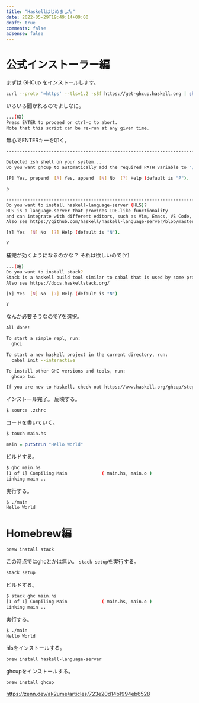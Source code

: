 ```yaml
---
title: "Haskellはじめました"
date: 2022-05-29T19:49:14+09:00
draft: true
comments: false
adsense: false
---
```


# 公式インストーラー編

まずは GHCup をインストールします。

```sh
curl --proto '=https' --tlsv1.2 -sSf https://get-ghcup.haskell.org | sh
```

いろいろ聞かれるのでよしなに。

```sh
...(略)
Press ENTER to proceed or ctrl-c to abort.
Note that this script can be re-run at any given time.
```

無心でENTERキーを叩く。

```sh
-------------------------------------------------------------------------------

Detected zsh shell on your system...
Do you want ghcup to automatically add the required PATH variable to "/Users/sakaeshinya/.zshrc"?

[P] Yes, prepend  [A] Yes, append  [N] No  [?] Help (default is "P").

p
```

```sh
-------------------------------------------------------------------------------
Do you want to install haskell-language-server (HLS)?
HLS is a language-server that provides IDE-like functionality
and can integrate with different editors, such as Vim, Emacs, VS Code, Atom, ...
Also see https://github.com/haskell/haskell-language-server/blob/master/README.md

[Y] Yes  [N] No  [?] Help (default is "N").

Y
```

補完が効くようになるのかな？
それは欲しいので`[Y]`

```sh
...(略)
Do you want to install stack?
Stack is a haskell build tool similar to cabal that is used by some projects.
Also see https://docs.haskellstack.org/

[Y] Yes  [N] No  [?] Help (default is "N")

Y
```

なんか必要そうなのでYを選択。

```sh
All done!

To start a simple repl, run:
  ghci

To start a new haskell project in the current directory, run:
  cabal init --interactive

To install other GHC versions and tools, run:
  ghcup tui

If you are new to Haskell, check out https://www.haskell.org/ghcup/steps/
```

インストール完了。
反映する。

```sh
$ source .zshrc
```

コードを書いていく。

```sh
$ touch main.hs
```

```haskell
main = putStrLn "Hello World"
```

ビルドする。

```sh
$ ghc main.hs
[1 of 1] Compiling Main             ( main.hs, main.o )
Linking main ..
```

実行する。

```sh
$ ./main
Hello World
```

# Homebrew編

```sh
brew install stack
```

この時点ではghcとかは無い。
`stack setup`を実行する。

```sh
stack setup
```

ビルドする。

```sh
$ stack ghc main.hs
[1 of 1] Compiling Main             ( main.hs, main.o )
Linking main ..
```

実行する。

```sh
$ ./main
Hello World
```

hlsをインストールする。

```sh
brew install haskell-language-server
```

ghcupをインストールする。

```sh
brew install ghcup
```

https://zenn.dev/ak2ume/articles/723e20d14b1994eb6528
